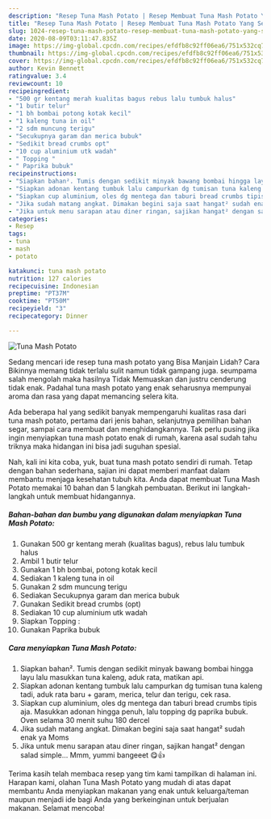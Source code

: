 ```yaml
---
description: "Resep Tuna Mash Potato | Resep Membuat Tuna Mash Potato Yang Sempurna"
title: "Resep Tuna Mash Potato | Resep Membuat Tuna Mash Potato Yang Sempurna"
slug: 1024-resep-tuna-mash-potato-resep-membuat-tuna-mash-potato-yang-sempurna
date: 2020-08-09T03:11:47.835Z
image: https://img-global.cpcdn.com/recipes/efdfb8c92ff06ea6/751x532cq70/tuna-mash-potato-foto-resep-utama.jpg
thumbnail: https://img-global.cpcdn.com/recipes/efdfb8c92ff06ea6/751x532cq70/tuna-mash-potato-foto-resep-utama.jpg
cover: https://img-global.cpcdn.com/recipes/efdfb8c92ff06ea6/751x532cq70/tuna-mash-potato-foto-resep-utama.jpg
author: Kevin Bennett
ratingvalue: 3.4
reviewcount: 10
recipeingredient:
- "500 gr kentang merah kualitas bagus rebus lalu tumbuk halus"
- "1 butir telur"
- "1 bh bombai potong kotak kecil"
- "1 kaleng tuna in oil"
- "2 sdm muncung terigu"
- "Secukupnya garam dan merica bubuk"
- "Sedikit bread crumbs opt"
- "10 cup aluminium utk wadah"
- " Topping "
- " Paprika bubuk"
recipeinstructions:
- "Siapkan bahan². Tumis dengan sedikit minyak bawang bombai hingga layu lalu masukkan tuna kaleng, aduk rata, matikan api."
- "Siapkan adonan kentang tumbuk lalu campurkan dg tumisan tuna kaleng tadi, aduk rata baru + garam, merica, telur dan terigu, cek rasa."
- "Siapkan cup aluminium, oles dg mentega dan taburi bread crumbs tipis aja. Masukkan adonan hingga penuh, lalu topping dg paprika bubuk. Oven selama 30 menit suhu 180 dercel"
- "Jika sudah matang angkat. Dimakan begini saja saat hangat² sudah enak ya Moms"
- "Jika untuk menu sarapan atau diner ringan, sajikan hangat² dengan salad simple... Mmm, yummi bangeeet 😋👍"
categories:
- Resep
tags:
- tuna
- mash
- potato

katakunci: tuna mash potato 
nutrition: 127 calories
recipecuisine: Indonesian
preptime: "PT37M"
cooktime: "PT50M"
recipeyield: "3"
recipecategory: Dinner

---
```



![Tuna Mash Potato](https://img-global.cpcdn.com/recipes/efdfb8c92ff06ea6/751x532cq70/tuna-mash-potato-foto-resep-utama.jpg)

Sedang mencari ide resep tuna mash potato yang Bisa Manjain Lidah? Cara Bikinnya memang tidak terlalu sulit namun tidak gampang juga. seumpama salah mengolah maka hasilnya Tidak Memuaskan dan justru cenderung tidak enak. Padahal tuna mash potato yang enak seharusnya mempunyai aroma dan rasa yang dapat memancing selera kita.

Ada beberapa hal yang sedikit banyak mempengaruhi kualitas rasa dari tuna mash potato, pertama dari jenis bahan, selanjutnya pemilihan bahan segar, sampai cara membuat dan menghidangkannya. Tak perlu pusing jika ingin menyiapkan tuna mash potato enak di rumah, karena asal sudah tahu triknya maka hidangan ini bisa jadi suguhan spesial.




Nah, kali ini kita coba, yuk, buat tuna mash potato sendiri di rumah. Tetap dengan bahan sederhana, sajian ini dapat memberi manfaat dalam membantu menjaga kesehatan tubuh kita. Anda dapat membuat Tuna Mash Potato memakai 10 bahan dan 5 langkah pembuatan. Berikut ini langkah-langkah untuk membuat hidangannya.

<!--inarticleads1-->

##### Bahan-bahan dan bumbu yang digunakan dalam menyiapkan Tuna Mash Potato:

1. Gunakan 500 gr kentang merah (kualitas bagus), rebus lalu tumbuk halus
1. Ambil 1 butir telur
1. Gunakan 1 bh bombai, potong kotak kecil
1. Sediakan 1 kaleng tuna in oil
1. Gunakan 2 sdm muncung terigu
1. Sediakan Secukupnya garam dan merica bubuk
1. Gunakan Sedikit bread crumbs (opt)
1. Sediakan 10 cup aluminium utk wadah
1. Siapkan  Topping :
1. Gunakan  Paprika bubuk




<!--inarticleads2-->

##### Cara menyiapkan Tuna Mash Potato:

1. Siapkan bahan². Tumis dengan sedikit minyak bawang bombai hingga layu lalu masukkan tuna kaleng, aduk rata, matikan api.
1. Siapkan adonan kentang tumbuk lalu campurkan dg tumisan tuna kaleng tadi, aduk rata baru + garam, merica, telur dan terigu, cek rasa.
1. Siapkan cup aluminium, oles dg mentega dan taburi bread crumbs tipis aja. Masukkan adonan hingga penuh, lalu topping dg paprika bubuk. Oven selama 30 menit suhu 180 dercel
1. Jika sudah matang angkat. Dimakan begini saja saat hangat² sudah enak ya Moms
1. Jika untuk menu sarapan atau diner ringan, sajikan hangat² dengan salad simple... Mmm, yummi bangeeet 😋👍




Terima kasih telah membaca resep yang tim kami tampilkan di halaman ini. Harapan kami, olahan Tuna Mash Potato yang mudah di atas dapat membantu Anda menyiapkan makanan yang enak untuk keluarga/teman maupun menjadi ide bagi Anda yang berkeinginan untuk berjualan makanan. Selamat mencoba!
